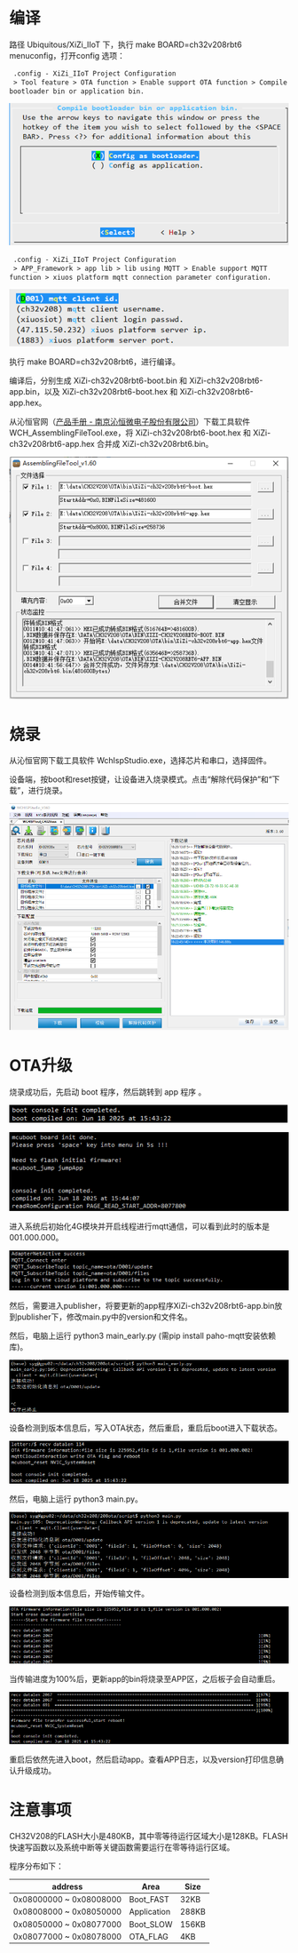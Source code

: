 # 编译
路径 Ubiquitous/XiZi_IIoT 下，执行 make BOARD=ch32v208rbt6 menuconfig，打开config 选项：

     .config - XiZi_IIoT Project Configuration
     > Tool feature > OTA function > Enable support OTA function > Compile bootloader bin or application bin.

![alt text](img/boot_or_app.png)



     .config - XiZi_IIoT Project Configuration
     > APP_Framework > app lib > lib using MQTT > Enable support MQTT function > xiuos platform mqtt connection parameter configuration.

![alt text](img/mqtt_config.png)

执行 make BOARD=ch32v208rbt6，进行编译。

编译后，分别生成 XiZi-ch32v208rbt6-boot.bin 和 XiZi-ch32v208rbt6-app.bin，以及 XiZi-ch32v208rbt6-boot.hex 和 XiZi-ch32v208rbt6-app.hex。

从沁恒官网（[产品手册 - 南京沁恒微电子股份有限公司](https://www.wch.cn/downloads/category/27.html)）下载工具软件 WCH_AssemblingFileTool.exe，将 XiZi-ch32v208rbt6-boot.hex 和 XiZi-ch32v208rbt6-app.hex 合并成 XiZi-ch32v208rbt6.bin。

![alt text](img/AssemblingFileTool.png)



# 烧录
从沁恒官网下载工具软件 WchIspStudio.exe，选择芯片和串口，选择固件。

设备端，按boot和reset按键，让设备进入烧录模式。点击“解除代码保护”和“下载”，进行烧录。

![alt text](img/WchIspStudio.png)



# OTA升级

烧录成功后，先启动 boot 程序，然后跳转到 app 程序 。

![alt text](img/boot_start.png)

![alt text](img/jump_to_app.png)

进入系统后初始化4G模块并开启线程进行mqtt通信，可以看到此时的版本是 001.000.000。

![alt text](img/current_version.png)

然后，需要进入publisher，将要更新的app程序XiZi-ch32v208rbt6-app.bin放到publisher下，修改main.py中的version和文件名。

然后，电脑上运行 python3 main_early.py (需pip install paho-mqtt安装依赖库)。

![alt text](img/python_early.png)

设备检测到版本信息后，写入OTA状态，然后重启，重启后boot进入下载状态。

![alt text](img/ota_flag.png)

然后，电脑上运行 python3 main.py。

![alt text](img/python_main.png)

设备检测到版本信息后，开始传输文件。

![alt text](img/download_start.png)

当传输进度为100%后，更新app的bin将烧录至APP区，之后板子会自动重启。

![alt text](img/download_ok.png)

重启后依然先进入boot，然后启动app。查看APP日志，以及version打印信息确认升级成功。



# 注意事项

CH32V208的FLASH大小是480KB，其中零等待运行区域大小是128KB。FLASH快速写函数以及系统中断等关键函数需要运行在零等待运行区域。

程序分布如下：

|address|Area|Size|
|-|-|-|
|0x08000000 ~ 0x08008000 | Boot_FAST | 32KB |
|0x08008000 ~ 0x08050000 | Application | 288KB |
|0x08050000 ~ 0x08077000 | Boot_SLOW | 156KB |
|0x08077000 ~ 0x08078000 | OTA_FLAG | 4KB |


